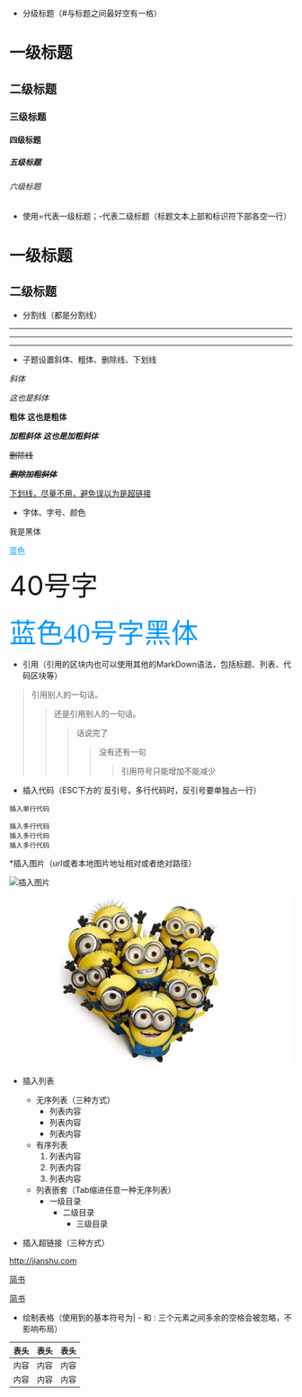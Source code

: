 * 分级标题（#与标题之间最好空有一格）
# 一级标题
## 二级标题
### 三级标题
#### 四级标题
##### 五级标题
###### 六级标题

* 使用=代表一级标题；-代表二级标题（标题文本上部和标识符下部各空一行）

一级标题
=

二级标题
-

* 分割线（都是分割线）

*** 
---
___



* 子题设置斜体、粗体、删除线、下划线

*斜体*

_这也是斜体_

**粗体**
__这也是粗体__

***加粗斜体***
___这也是加粗斜体___

~~删除线~~

___~~删除加粗斜体~~___

<u>下划线，尽量不用，避免误以为是超链接</u>

* 字体、字号、颜色

 <font face="黑体">我是黑体</font>
 
 <font color="#0099ff">蓝色</font>
 
 <font size="40">40号字</font>
 
 <font color="#0099ff" size="40" face="黑体">蓝色40号字黑体</font>
 
* 引用（引用的区块内也可以使用其他的MarkDown语法，包括标题、列表、代码区块等）
 
 > 引用别人的一句话。
 >> 还是引用别人的一句话。
 >>>  话说完了
 >>>>没有还有一句
 >>>>>引用符号只能增加不能减少
 
* 插入代码（ESC下方的`反引号，多行代码时，反引号要单独占一行）
 
 `插入单行代码`

``` 
插入多行代码 
插入多行代码
插入多行代码
```
*插入图片（url或者本地图片地址相对或者绝对路径）

![插入图片](https://b-ssl.duitang.com/uploads/blog/201407/13/20140713112142_HkPyR.thumb.700_0.jpeg "小黄人")  

![插入图片](img/timg.jpg "又是一个小黄人")  

* 插入列表
    * 无序列表（三种方式）
        - 列表内容
        * 列表内容
        + 列表内容
    * 有序列表
        1. 列表内容
        2. 列表内容
        3. 列表内容
    * 列表嵌套（Tab缩进任意一种无序列表）
        + 一级目录
            + 二级目录
                + 三级目录

* 插入超链接（三种方式）

http://jianshu.com

[简书](http://jianshu.com)

[简书](http://jianshu.com "http://jianshu.com")

* 绘制表格（使用到的基本符号为| - 和 :  三个元素之间多余的空格会被忽略，不影响布局）

表头|表头|表头
---|:--:|---
内容|内容|内容
内容|内容|内容
 